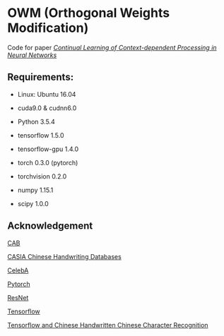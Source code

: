 # OWM (Orthogonal Weights Modification)
Code for paper *[Continual Learning of Context-dependent Processing in Neural Networks](https://arxiv.org/abs/1810.01256)*

## Requirements:
- Linux: Ubuntu 16.04

- cuda9.0 & cudnn6.0

- Python 3.5.4

- tensorflow 1.5.0

- tensorflow-gpu 1.4.0

- torch 0.3.0 (pytorch)

- torchvision 0.2.0

- numpy 1.15.1

- scipy 1.0.0

## Acknowledgement

[CAB](https://github.com/he-xu/CAB)

[CASIA Chinese Handwriting Databases](http://www.nlpr.ia.ac.cn/databases/handwriting/Home.html)

[CelebA](http://mmlab.ie.cuhk.edu.hk/projects/CelebA.html)

[Pytorch](https://github.com/pytorch/examples)

[ResNet](https://github.com/jiweibo/ImageNet)

[Tensorflow](https://github.com/tensorflow/models)

[Tensorflow and Chinese Handwritten Chinese Character Recognition](http://python.jobbole.com/87509/)



